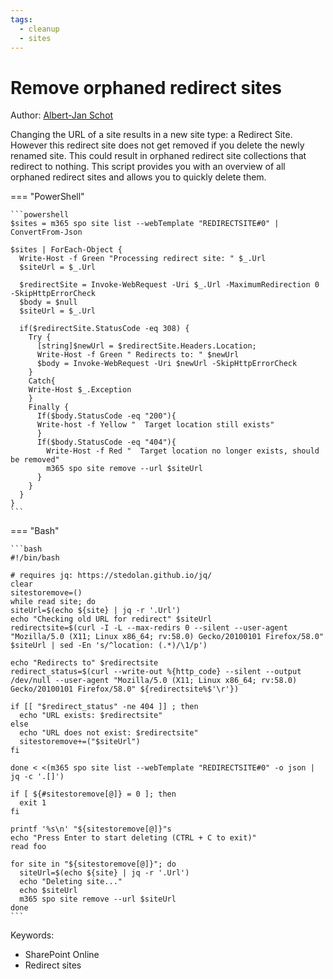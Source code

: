 ```yaml
---
tags:
  - cleanup
  - sites
---
```


# Remove orphaned redirect sites

Author: [Albert-Jan Schot](https://www.cloudappie.nl/remove-orphaned-redirectsites/)

Changing the URL of a site results in a new site type: a Redirect Site. However this redirect site does not get removed if you delete the newly renamed site. This could result in orphaned redirect site collections that redirect to nothing. This script provides you with an overview of all orphaned redirect sites and allows you to quickly delete them.

=== "PowerShell"

    ```powershell
    $sites = m365 spo site list --webTemplate "REDIRECTSITE#0" | ConvertFrom-Json

    $sites | ForEach-Object {
      Write-Host -f Green "Processing redirect site: " $_.Url
      $siteUrl = $_.Url

      $redirectSite = Invoke-WebRequest -Uri $_.Url -MaximumRedirection 0 -SkipHttpErrorCheck
      $body = $null
      $siteUrl = $_.Url

      if($redirectSite.StatusCode -eq 308) {
        Try {
          [string]$newUrl = $redirectSite.Headers.Location;
          Write-Host -f Green " Redirects to: " $newUrl
          $body = Invoke-WebRequest -Uri $newUrl -SkipHttpErrorCheck
        }
        Catch{
        Write-Host $_.Exception
        }
        Finally {
          If($body.StatusCode -eq "200"){
          Write-host -f Yellow "  Target location still exists"
          }
          If($body.StatusCode -eq "404"){
            Write-Host -f Red "  Target location no longer exists, should be removed"
            m365 spo site remove --url $siteUrl
          }
        }
      }
    }
    ```

=== "Bash"

    ```bash
    #!/bin/bash

    # requires jq: https://stedolan.github.io/jq/
    clear
    sitestoremove=()
    while read site; do
    siteUrl=$(echo ${site} | jq -r '.Url')
    echo "Checking old URL for redirect" $siteUrl
    redirectsite=$(curl -I -L --max-redirs 0 --silent --user-agent "Mozilla/5.0 (X11; Linux x86_64; rv:58.0) Gecko/20100101 Firefox/58.0" $siteUrl | sed -En 's/^location: (.*)/\1/p')

    echo "Redirects to" $redirectsite
    redirect_status=$(curl --write-out %{http_code} --silent --output /dev/null --user-agent "Mozilla/5.0 (X11; Linux x86_64; rv:58.0) Gecko/20100101 Firefox/58.0" ${redirectsite%$'\r'})

    if [[ "$redirect_status" -ne 404 ]] ; then
      echo "URL exists: $redirectsite"
    else
      echo "URL does not exist: $redirectsite"
      sitestoremove+=("$siteUrl")
    fi

    done < <(m365 spo site list --webTemplate "REDIRECTSITE#0" -o json | jq -c '.[]')

    if [ ${#sitestoremove[@]} = 0 ]; then
      exit 1
    fi

    printf '%s\n' "${sitestoremove[@]}"s
    echo "Press Enter to start deleting (CTRL + C to exit)"
    read foo

    for site in "${sitestoremove[@]}"; do
      siteUrl=$(echo ${site} | jq -r '.Url')
      echo "Deleting site..."
      echo $siteUrl
      m365 spo site remove --url $siteUrl
    done
    ```

Keywords:

- SharePoint Online
- Redirect sites
